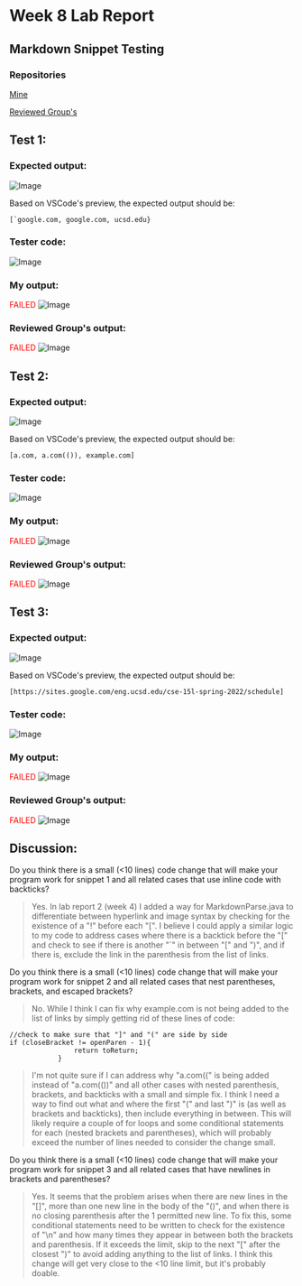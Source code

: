 # Week 8 Lab Report
## Markdown Snippet Testing

### Repositories
[Mine](https://github.com/ohuynh21/markdown-parser)

[Reviewed Group's](https://github.com/brandoluu/markdown-parser)

## Test 1:
### Expected output:
![Image](/L4_screenshots/Test1exp.png)

Based on VSCode's preview, the expected output should be:
```
[`google.com, google.com, ucsd.edu}
```
### Tester code:
![Image](/L4_screenshots/Test1test.png)

### My output:
<span style="color: red;">FAILED</span>
![Image](/L4_screenshots/Test1out.png)

### Reviewed Group's output:
<span style="color: red;">FAILED</span>
![Image](/L4_screenshots/Test1groupout.png)



## Test 2:
### Expected output:
![Image](/L4_screenshots/Test2exp.png)

Based on VSCode's preview, the expected output should be:
```
[a.com, a.com(()), example.com]
```
### Tester code:
![Image](/L4_screenshots/Test2test.png)

### My output:
<span style="color: red;">FAILED</span>
![Image](/L4_screenshots/Test2out.png)

### Reviewed Group's output:
<span style="color: red;">FAILED</span>
![Image](/L4_screenshots/Test2groupout.png)



## Test 3:
### Expected output:
![Image](/L4_screenshots/Test3exp.png)

Based on VSCode's preview, the expected output should be:
```
[https://sites.google.com/eng.ucsd.edu/cse-15l-spring-2022/schedule]
```
### Tester code:
![Image](/L4_screenshots/Test3test.png)

### My output:
<span style="color: red;">FAILED</span>
![Image](/L4_screenshots/Test3out.png)

### Reviewed Group's output:
<span style="color: red;">FAILED</span>
![Image](/L4_screenshots/Test3groupout.png)



## Discussion:
Do you think there is a small (<10 lines) code change that will make your program work for snippet 1 and all related cases that use inline code with backticks?
> Yes. In lab report 2 (week 4) I added a way for MarkdownParse.java to differentiate between hyperlink and image syntax by checking for the existence of a "!" before each "[". I believe I could apply a similar logic to my code to address cases where there is a backtick before the "[" and check to see if there is another "`" in between "[" and ")", and if there is, exclude the link in the parenthesis from the list of links.

Do you think there is a small (<10 lines) code change that will make your program work for snippet 2 and all related cases that nest parentheses, brackets, and escaped brackets?
> No. While I think I can fix why example.com is not being added to the list of links by simply getting rid of these lines of code:
```
//check to make sure that "]" and "(" are side by side
if (closeBracket != openParen - 1){
                return toReturn;
            }
```
> I'm not quite sure if I can address why "a.com((" is being added instead of "a.com(())" and all other cases with nested parenthesis, brackets, and backticks with a small and simple fix. I think I need a way to find out what and where the first "(" and last ")" is (as well as brackets and backticks), then include everything in between. This will likely require a couple of for loops and some conditional statements for each (nested brackets and parentheses), which will probably exceed the number of lines needed to consider the change small.

Do you think there is a small (<10 lines) code change that will make your program work for snippet 3 and all related cases that have newlines in brackets and parentheses?

> Yes. It seems that the problem arises when there are new lines in the "[]", more than one new line in the body of the "()", and when there is no closing parenthesis after the 1 permitted new line. To fix this, some conditional statements need to be written to check for the existence of "\n" and how many times they appear in between both the brackets and parenthesis. If it exceeds the limit, skip to the next "[" after the closest ")" to avoid adding anything to the list of links. I think this change will get very close to the <10 line limit, but it's probably doable.




